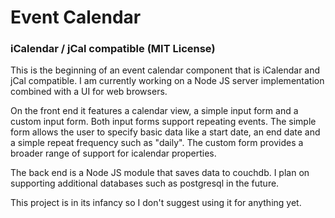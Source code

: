 # Event Calendar

###  iCalendar / jCal compatible (MIT License)

This is the beginning of an event calendar component that is iCalendar and jCal compatible. I am currently working on a Node JS server implementation combined with a UI for web browsers. 

On the front end it features a calendar view, a simple input form and a custom input form. Both input forms support repeating events. The simple form allows the user to specify basic data like a start date, an end date and a simple repeat frequency such as "daily". The custom form provides a broader range of support for icalendar properties.

The back end is a Node JS module that saves data to couchdb. I plan on supporting additional databases such as postgresql in the future.

This project is in its infancy so I don't suggest using it for anything yet.

